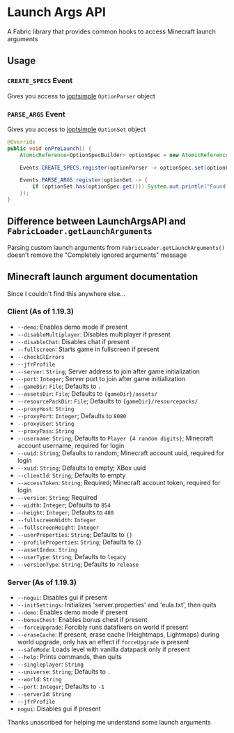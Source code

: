 # Launch Args API
A Fabric library that provides common hooks to access Minecraft launch arguments

## Usage

### `CREATE_SPECS` Event
Gives you access to [joptsimple](https://github.com/jopt-simple/jopt-simple) `OptionParser` object
### `PARSE_ARGS` Event
Gives you access to [joptsimple](https://github.com/jopt-simple/jopt-simple) `OptionSet` object

```java
@Override
public void onPreLaunch() {
    AtomicReference<OptionSpecBuilder> optionSpec = new AtomicReference<>();

    Events.CREATE_SPECS.register(optionParser -> optionSpec.set(optionParser.accepts("someArg")));

    Events.PARSE_ARGS.register(optionSet -> {
        if (optionSet.has(optionSpec.get())) System.out.println("Found argument!");
    });
}
```

## Difference between LaunchArgsAPI and `FabricLoader.getLaunchArguments`
Parsing custom launch arguments from `FabricLoader.getLaunchArguments()` doesn't remove the "Completely ignored arguments" message

## Minecraft launch argument documentation
Since I couldn't find this anywhere else...
### Client (As of 1.19.3)
- `--demo`: Enables demo mode if present
- `--disableMultiplayer`: Disables multiplayer if present
- `--disableChat`: Disables chat if present
- `--fullscreen`: Starts game in fullscreen if present
- `--checkGlErrors`
- `--jfrProfile`
- `--server`: `String`; Server address to join after game initialization
- `--port`: `Integer`; Server port to join after game initialization
- `--gameDir`: `File`; Defaults to `.`
- `--assetsDir`: `File`; Defaults to `{gameDir}/assets/`
- `--resourcePackDir`: `File`; Defaults to `{gameDir}/resourcepacks/`
- `--proxyHost`: `String`
- `--proxyPort`: `Integer`; Defaults to `8080`
- `--proxyUser`: `String`
- `--proxyPass`: `String`
- `--username`: `String`; Defaults to `Player {4 random digits}`; Minecraft account username, required for login
- `--uuid`: `String`; Defaults to random; Minecraft account uuid, required for login
- `--xuid`: `String`; Defaults to empty; XBox uuid
- `--clientId`: `String`; Defaults to empty
- `--accessToken`: `String`; Required; Minecraft account token, required for login
- `--version`: `String`; Required
- `--width`: `Integer`; Defaults to `854`
- `--height`: `Integer`; Defaults to `480`
- `--fullscreenWidth`: `Integer`
- `--fullscreenHeight`: `Integer`
- `--userProperties`: `String`; Defaults to `{}`
- `--profileProperties`: `String`; Defaults to `{}`
- `--assetIndex`: `String`
- `--userType`: `String`; Defaults to `legacy`
- `--versionType`: `String`; Defaults to `release`

### Server (As of 1.19.3)
- `--nogui`: Disables gui if present
- `--initSettings`: Initializes 'server.properties' and 'eula.txt', then quits
- `--demo`: Enables demo mode if present
- `--bonusChest`: Enables bonus chest if present
- `--forceUpgrade`: Forcibly runs datafixers on world if present
- `--eraseCache`: If present, erase cache (Heightmaps, Lightmaps) during world upgrade, only has an effect if `forceUpgrade` is present
- `--safeMode`: Loads level with vanilla datapack only if present
- `--help`: Prints commands, then quits
- `--singleplayer`: `String`
- `--universe`: `String`; Defaults to `.`
- `--world`: `String`
- `--port`: `Integer`; Defaults to `-1`
- `--serverId`: `String`
- `--jfrProfile`
- `nogui`: Disables gui if present

Thanks unascribed for helping me understand some launch arguments